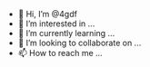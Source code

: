 - 👋 Hi, I’m @4gdf
- 👀 I’m interested in ...
- 🌱 I’m currently learning ...
- 💞️ I’m looking to collaborate on ...
- 📫 How to reach me ...

<!---
4gdf/4gdf is a ✨ special ✨ repository because its `README.md` (this file) appears on your GitHub profile.
You can click the Preview link to take a look at your changes.
--->
